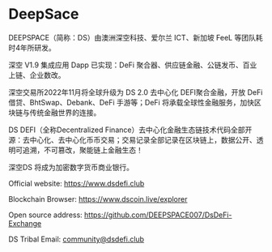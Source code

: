 # DeepSace

DEEPSPACE（简称：DS）由澳洲深空科技、爱尔兰 ICT、新加坡 FeeL 等团队耗时4年所研发。

深空 V1.9 集成应用 Dapp 已实现：DeFi 聚合器、供应链金融、公链发币、百业上链、企业数改。

深空交易所2022年11月将全球升级为 DS 2.0 去中心化 DEFI聚合金融，开放 DeFi 借贷、BhtSwap、Debank、DeFi 手游等；DeFi 将承载全球性金融服务，加快区块链与传统金融世界的连接。

DS DEFI（全称Decentralized Finance）去中心化金融生态链技术代码全部开源：去中心化、去中心化币币交易；交易记录全部记录在区块链上，数据公开、透明可追溯，不可篡改，聚能链上金融生态！

深空DS 将成为加密数字货币商业银行。




Official website: https://www.dsdefi.club

Blockchain Browser: https://www.dscoin.live/explorer

Open source address: https://github.com/DEEPSPACE007/DsDeFi-Exchange

DS Tribal Email: community@dsdefi.club
